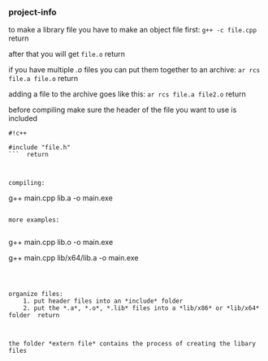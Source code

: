 ### project-info ###

to make a library file you have to make an object file first: ```g++ -c file.cpp```  return



after that you will get ```file.o```  return



if you have multiple *.o* files you can put them together to an archive: ```ar rcs file.a file.o```  return



adding a file to the archive goes like this: ```ar rcs file.a file2.o```  return



before compiling make sure the header of the file you want to use is included

```
#!c++
	
#include "file.h"
```  return



compiling:

```
g++ main.cpp lib.a -o main.exe
```
	
more examples:
	
```
g++ main.cpp lib.o -o main.exe

g++ main.cpp lib/x64/lib.a -o main.exe
```  return



organize files:
	1. put header files into an *include* folder
	2. put the *.a*, *.o*, *.lib* files into a *lib/x86* or *lib/x64* folder  return



the folder *extern file* contains the process of creating the libary files
